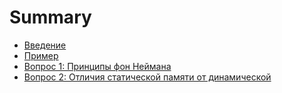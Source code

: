 ﻿# Summary

* [Введение](README.md)
* [Пример](tickets/SAMPLE.md)
* [Вопрос 1: Принципы фон Неймана](tickets/1.md)
* [Вопрос 2: Отличия статической памяти от динамической](tickets/2.md)